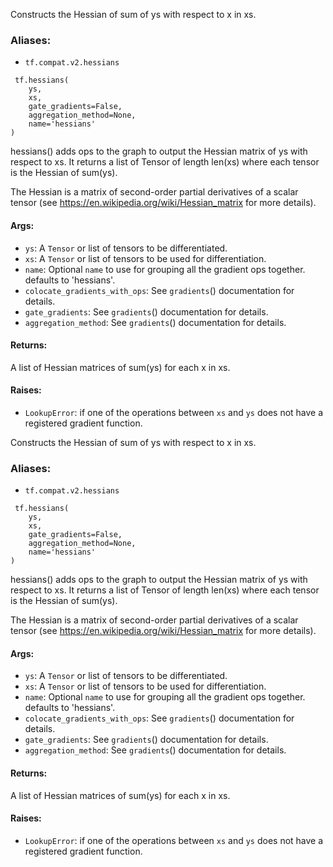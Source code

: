 
Constructs the Hessian of sum of ys with respect to x in xs.
### Aliases:
- `tf.compat.v2.hessians`

```
 tf.hessians(
    ys,
    xs,
    gate_gradients=False,
    aggregation_method=None,
    name='hessians'
)
```

hessians() adds ops to the graph to output the Hessian matrix of ys with respect to xs. It returns a list of Tensor of length len(xs) where each tensor is the Hessian of sum(ys).

The Hessian is a matrix of second-order partial derivatives of a scalar tensor (see https://en.wikipedia.org/wiki/Hessian_matrix for more details).
#### Args:
- `ys`: A `Tensor` or list of tensors to be differentiated.
- `xs`: A `Tensor` or list of tensors to be used for differentiation.
- `name`: Optional `name` to use for grouping all the gradient ops together. defaults to 'hessians'.
- `colocate_gradients_with_ops`: See `gradients`() documentation for details.
- `gate_gradients`: See `gradients`() documentation for details.
- `aggregation_method`: See `gradients`() documentation for details.
#### Returns:

A list of Hessian matrices of sum(ys) for each x in xs.
#### Raises:
- `LookupError`: if one of the operations between `xs` and `ys` does not have a registered gradient function.

Constructs the Hessian of sum of ys with respect to x in xs.
### Aliases:
- `tf.compat.v2.hessians`

```
 tf.hessians(
    ys,
    xs,
    gate_gradients=False,
    aggregation_method=None,
    name='hessians'
)
```

hessians() adds ops to the graph to output the Hessian matrix of ys with respect to xs. It returns a list of Tensor of length len(xs) where each tensor is the Hessian of sum(ys).

The Hessian is a matrix of second-order partial derivatives of a scalar tensor (see https://en.wikipedia.org/wiki/Hessian_matrix for more details).
#### Args:
- `ys`: A `Tensor` or list of tensors to be differentiated.
- `xs`: A `Tensor` or list of tensors to be used for differentiation.
- `name`: Optional `name` to use for grouping all the gradient ops together. defaults to 'hessians'.
- `colocate_gradients_with_ops`: See `gradients`() documentation for details.
- `gate_gradients`: See `gradients`() documentation for details.
- `aggregation_method`: See `gradients`() documentation for details.
#### Returns:

A list of Hessian matrices of sum(ys) for each x in xs.
#### Raises:
- `LookupError`: if one of the operations between `xs` and `ys` does not have a registered gradient function.

